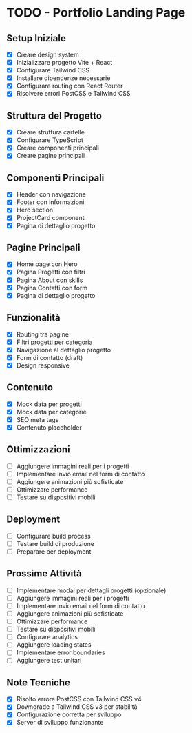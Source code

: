 # TODO - Portfolio Landing Page

## Setup Iniziale
- [x] Creare design system
- [x] Inizializzare progetto Vite + React
- [x] Configurare Tailwind CSS
- [x] Installare dipendenze necessarie
- [x] Configurare routing con React Router
- [x] Risolvere errori PostCSS e Tailwind CSS

## Struttura del Progetto
- [x] Creare struttura cartelle
- [x] Configurare TypeScript
- [x] Creare componenti principali
- [x] Creare pagine principali

## Componenti Principali
- [x] Header con navigazione
- [x] Footer con informazioni
- [x] Hero section
- [x] ProjectCard component
- [x] Pagina di dettaglio progetto

## Pagine Principali
- [x] Home page con Hero
- [x] Pagina Progetti con filtri
- [x] Pagina About con skills
- [x] Pagina Contatti con form
- [x] Pagina di dettaglio progetto

## Funzionalità
- [x] Routing tra pagine
- [x] Filtri progetti per categoria
- [x] Navigazione al dettaglio progetto
- [x] Form di contatto (draft)
- [x] Design responsive

## Contenuto
- [x] Mock data per progetti
- [x] Mock data per categorie
- [x] SEO meta tags
- [x] Contenuto placeholder

## Ottimizzazioni
- [ ] Aggiungere immagini reali per i progetti
- [ ] Implementare invio email nel form di contatto
- [ ] Aggiungere animazioni più sofisticate
- [ ] Ottimizzare performance
- [ ] Testare su dispositivi mobili

## Deployment
- [ ] Configurare build process
- [ ] Testare build di produzione
- [ ] Preparare per deployment

## Prossime Attività
- [ ] Implementare modal per dettagli progetti (opzionale)
- [ ] Aggiungere immagini reali per i progetti
- [ ] Implementare invio email nel form di contatto
- [ ] Aggiungere animazioni più sofisticate
- [ ] Ottimizzare performance
- [ ] Testare su dispositivi mobili
- [ ] Configurare analytics
- [ ] Aggiungere loading states
- [ ] Implementare error boundaries
- [ ] Aggiungere test unitari

## Note Tecniche
- [x] Risolto errore PostCSS con Tailwind CSS v4
- [x] Downgrade a Tailwind CSS v3 per stabilità
- [x] Configurazione corretta per sviluppo
- [x] Server di sviluppo funzionante